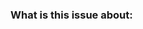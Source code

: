 <!--

* Please fill out this template with all the relevant information so we can
  understand what's going on. We appreciate issues filed and PRs
  submitted!

* Please make sure that you are familiar with and follow the Code of Conduct for
  this project (found in the CODE_OF_CONDUCT.md file).

* If this issue is a bug, feature request or question, there are specific templates that can be used for those:
  https://github.com/testing-library/react-hooks-testing-library/issues/new/choose

-->

### What is this issue about:

<!-- Why are you filing this issue? Please be as detailed as possible. -->
